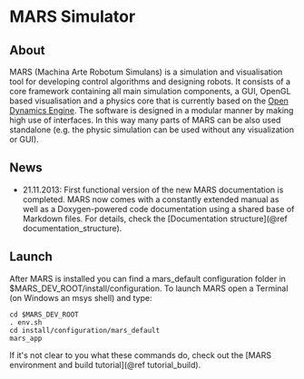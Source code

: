 # MARS Simulator

## About

MARS (Machina Arte Robotum Simulans) is a simulation and visualisation tool for developing control algorithms and designing robots. It consists of a core framework containing all main simulation components, a GUI, OpenGL based visualisation and a physics core that is currently based on the [Open Dynamics Engine](http://www.ode.org). The software is designed in a modular manner by making high use of interfaces. In this way many parts of MARS can be also used standalone (e.g. the physic simulation can be used without any visualization or GUI).

## News

* 21.11.2013:
  First functional version of the new MARS documentation is completed. MARS now comes with a constantly extended manual as well as a Doxygen-powered code documentation using a shared base of Markdown files. For details, check the [Documentation structure](@ref documentation_structure).

## Launch

After MARS is installed you can find a mars_default configuration folder in $MARS_DEV_ROOT/install/configuration. To launch MARS open a Terminal (on Windows an msys shell) and type:

    cd $MARS_DEV_ROOT
    . env.sh
    cd install/configuration/mars_default
    mars_app
    
If it's not clear to you what these commands do, check out the [MARS environment and build tutorial](@ref tutorial_build).

